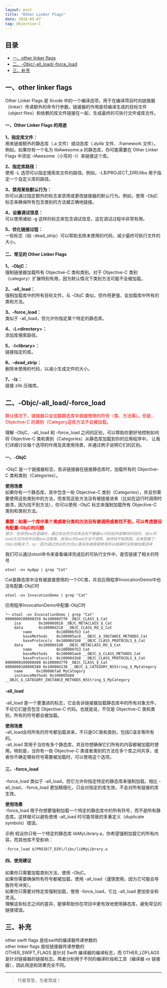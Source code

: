 ```yaml
---
layout: post
title: "Other Linker Flags"
date: 2018-05-07
tag: Objective-C
---
```



## 目录
- [一、other linker flags](#content1)
- [二、-Objc/-all_load/-force_load](#content2)
- [三、补充](#content3)



## <a id="content1">一、other linker flags</a>


Other Linker Flags 是 Xcode 中的一个编译选项，用于在编译项目时向链接器（linker）传递额外的命令行参数。链接器的作用是将编译生成的目标文件（object files）和依赖的库文件链接在一起，生成最终的可执行文件或库文件。


#### **一、Other Linker Flags 的用途**    

**1、指定库文件：**    
用来链接额外的静态库（.a 文件）或动态库（.dylib 文件、.framework 文件）。例如，如果你有一个名为 libAwesome.a 的静态库，你可能需要在 Other Linker Flags 中添加 -lAwesome（小写的 -l）来链接这个库。

**2、指定库路径：**     
使用 -L 选项可以指定搜索库文件的路径。例如，-L$(PROJECT_DIR)/libs 用于指定一个自定义库的路径。

**3、禁用某些默认行为：**    
你可以通过指定额外的标志来禁用或更改链接器的默认行为。例如，使用 -ObjC 标志来确保所有包含类别的方法被正确地链接。

**4、设置调试信息：**    
可以使用诸如 -g 这样的标志来包含调试信息，这在调试过程中非常有用。

**5、优化链接过程：**   
一些标志（如 -dead_strip）可以帮助去除未使用的代码，减少最终可执行文件的大小。


#### **二、常见的 Other Linker Flags**     
**1、-ObjC：**    
强制链接器加载所有 Objective-C 类和类别。对于 Objective-C 类别（category）扩展特别有用，因为默认情况下类别方法可能不会被加载。   

**2、-all_load：**     
强制加载库中的所有目标文件。与 -ObjC 类似，但作用更强，会加载库中所有的类和方法。

**3、-force_load：**     
类似于 -all_load，但允许你指定某个特定的静态库。  

**4、-L\<directory>：**     
添加库搜索路径。

**5、-l\<library>：**     
链接指定的库。

**6、-dead_strip：**      
删除未使用的代码，以减小生成文件的大小。

**7、-lz：**       
链接 zlib 压缩库。

## <a id="content2">二、-Objc/-all_load/-force_load</a>

<span style="color:red;">默认情况下，链接器只会加载静态库中直接使用的符号（类、方法等）。但是，Objective-C 的类别（Category这些方法不会被加载。</span>

理解 -ObjC、-all_load 和 -force_load 之间的区别，可以帮助你更好地控制如何将 Objective-C 类和类别（Categories）从静态库加载到你的应用程序中。
让我们详细讨论每个选项的作用及其使用场景，并通过例子说明它们的区别。

#### **一、-ObjC**
-ObjC 是一个链接器标志，告诉链接器在链接静态库时，加载所有的 Objective-C 类和类别（Categories）。   

**使用场景**   
如果你有一个静态库，其中包含一些 Objective-C 类别（Categories），并且你需要使用这些类别中的方法，但发现这些方法没有被链接进来（比如在运行时调用时崩溃，因为找不到方法），你可以使用 -ObjC 标志来强制加载所有 Objective-C 类别和类别方法。

<span style="color:red;font-weight:bold;">重要：如果一个库中某个类或者分类的方法没有被调用或者找不到，可以考虑是没有配置-ObjC的问题</span>     
<span style="color:gray;font-size:12px;font-style:italic;">提示：在研究swift混编时，通过协议的方式来达到不暴露oc代码给外部模块的目的，在oc的load方法内向中间类zoo注册类，发现oc的load方法不调用，始终找不到原因。后来配置了-Objc后解决了。xy：因为通过协议的方式oc类没有被直接使用所以链接时没有被加载进来</span>

我们可以通过otool命令来查看编译完成后的可执行文件中，是否链接了相关的符号        
```text
otool -ov myApp | grep "Cat"
```
Cat是静态库中没有被直接使用的一个OC类，并且应用程序InvocationDemo中也没有配置-ObjC时          
```text
otool -ov InvocationDemo | grep "Cat"
```

应用程序InvocationDemo中配置-ObjC时     
```text
╰─ otool -ov InvocationDemo | grep "Cat"
0000000100008358 0x10000d7f0 _OBJC_CLASS_$_Cat
    isa        0x10000d818 _OBJC_METACLASS_$_Cat
    data       0x10000d218 __OBJC_CLASS_RO_$_Cat
        name           0x100006fb3 Cat
        baseMethods    0x100005ac8 __OBJC_$_INSTANCE_METHODS_Cat
        baseProtocols  0x10000d1b8 __OBJC_CLASS_PROTOCOLS_$_Cat
    data       0x10000d1d0 __OBJC_METACLASS_RO_$_Cat
        name           0x100006fb3 Cat
        baseMethods    0x100005ae0 __OBJC_$_CLASS_METHODS_Cat
        baseProtocols  0x10000d1b8 __OBJC_CLASS_PROTOCOLS_$_Cat
0000000100008400 0x10000d7f0 _OBJC_CLASS_$_Cat
0000000100008380 0x10000d130 __OBJC_$_CATEGORY_NSString_$_MyCategory
    name      0x100006fa8 MyCategory
    instanceMethods 0x100005b88 __OBJC_$_CATEGORY_INSTANCE_METHODS_NSString_$_MyCategory
```

#### **-all_load**    
-all_load 是一个更激进的标志，它会告诉链接器加载静态库中的所有对象文件，不论它们是否包含 Objective-C 代码。也就是说，不仅是 Objective-C 类和类别，所有的符号都会被加载。

**使用场景**   
-all_load会将所有的符号都加载进来，不只是OC类和类别，包括C语言等所有的。     
-all_load 常用于当你有多个静态库，并且你想确保它们所有的内容都被加载时使用。特别是，当你有一些 Objective-C 类或者类别的方法在多个库之间共享，或者你不确定哪些符号需要被加载时，可以使用这个选项。


#### **三、-force_load**    
-force_load 类似于 -all_load，但它允许你指定特定的静态库来强制加载。相比 -all_load，-force_load 更加精细化，只会对指定的库生效，不会对所有链接的库生效。

**使用场景**   
-force_load 用于你想要强制加载一个特定的静态库中的所有符号，而不是所有静态库。这样做可以避免使用 -all_load 时可能导致的多重定义（duplicate symbols）错误。

示例
假设你只有一个特定的静态库 libMyLibrary.a，你希望强制加载它的所有内容，而其他库不受影响：

```text
-force_load $(PROJECT_DIR)/libs/libMyLibrary.a
```


#### **四、使用建议**   
如果你只需要加载类别方法，使用 -ObjC。    
如果你需要确保所有符号都被加载，使用 -all_load（谨慎使用，因为它可能会导致符号冲突）。   
如果你只需要对特定库强制加载，使用 -force_load，它比 -all_load 更加安全和灵活。   
理解这些标志之间的差异，能够帮助你在项目中更有效地使用静态库，避免常见的链接错误。    


## <a id="content3">三、补充</a>

other swift flags 是给swift的编译器传递参数的   
other linker flags 是给链接器传递参数的       
OTHER_SWIFT_FLAGS 是针对 Swift 编译器的编译标志，而 OTHER_LDFLAGS 是针对链接器的链接标志。两者分别用于不同的编译阶段和工具（编译器 vs 链接器），因此用途和效果完全不同。


----------
>  行者常至，为者常成！


